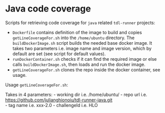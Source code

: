 # Java code coverage

Scripts for retrieving code coverage for `java` related `tdl-runner` projects:

- `Dockerfile` contains definition of the image to build and copies `getLineCoverageFor.sh` into the `/home/ubuntu` directory. The `buildDockerImage.sh` script builds the needed base docker image. It takes two parameters i.e. image name and image version, which by default are set (see script for default values).
- `runDockerContainer.sh` checks if it can find the required image or else calls `buildDockerImage.sh`, then loads and run the docker image.
- `getLineCoverageFor.sh` clones the repo inside the docker container, see usage. 

Usage `getLineCoverageFor.sh`:

Takes in 4 parameters:
    - working dir i.e. /home/ubuntu/
	- repo url i.e.  https://github.com/julianghionoiu/tdl-runner-java.git    
	- tag name i.e. xxx-2.0
	- challengeId i.e. HLO
